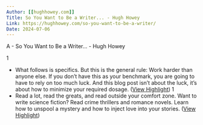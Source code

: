 ```yaml
---
Author: [[hughhowey.com]]
Title: So You Want to Be a Writer... - Hugh Howey
Link: https://hughhowey.com/so-you-want-to-be-a-writer/
Date: 2024-07-06
---
```

A - So You Want to Be a Writer... - Hugh Howey

1
- What follows is specifics. But this is the general rule: Work harder than anyone else. If you don’t have this as your benchmark, you are going to have to rely on too much luck. And this blog post isn’t about the luck, it’s about how to minimize your required dosage. ([View Highlight](https://instapaper.com/read/1534564649/20666702))
1
- Read a lot, read the greats, and read outside your comfort zone. Want to write science fiction? Read crime thrillers and romance novels. Learn how to unspool a mystery and how to inject love into your stories. ([View Highlight](https://instapaper.com/read/1534564649/20666717))
